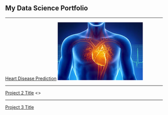 ## My Data Science Portfolio

---

[Heart Disease Prediction](https://github.com/Kennygbl/SGA08_DATASCI/blob/master/Heart%20personal%20project.ipynb/)
<img src="images/Heart.jfif?raw=true"/>

---
[Project 2 Title](/pdf/sample_presentation.pdf)
<>

---
[Project 3 Title](http://example.com/)


